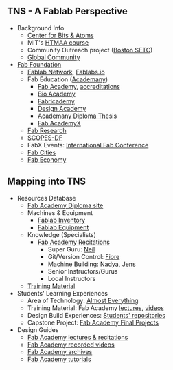 ## TNS - A Fablab Perspective
* Background Info
  * [Center for Bits & Atoms](http://cba.mit.edu/about/index.html)
  * MIT's [HTMAA course](https://ocw.mit.edu/courses/media-arts-and-sciences/mas-863-how-to-make-almost-anything-fall-2002/)
  * Community Outreach project ([Boston SETC](https://www.facebook.com/pg/FabLabBoston/about/?ref=page_internal))
  * [Global Community](https://fablabs.io/labs/map)
* [Fab Foundation](https://www.fabfoundation.org/)
  * [Fablab Network](https://www.fabfoundation.org/global-community/), [Fablabs.io](https://www.fabfoundation.org/global-community/#fablab-map)
  * Fab Education ([Academany](http://academany.org/))
    * [Fab Academy](http://academany.org/fabacademy/), [accreditations](http://fabacademy.org/about/accreditations.html)
    * [Bio Academy](http://bio.academany.org/)
    * [Fabricademy](https://textile-academy.org/bootcamp/)
    * [Design Academy](http://academany.org/design/)
    * [Academany Diploma Thesis](http://academany.org/academany_thesis/)
    * [Fab AcademyX](http://academany.org/fabacademyx/)
  * [Fab Research](https://www.fabfoundation.org/projects-initiatives/#fabresearch)
  * [SCOPES-DF](https://www.fabfoundation.org/education/#scopes-full)
  * FabX Events: [International Fab Conference](https://www.fabevent.org/)
  * [Fab Cities](https://fab.city/)
  * [Fab Economy](https://www.fabeconomy.com/)
## Mapping into TNS
* Resources Database
  * [Fab Academy Diploma site](http://fab.academany.org/2019/)
  * Machines & Equipment
    * [Fablab Inventory](https://docs.google.com/spreadsheets/d/1U-jcBWOJEjBT5A0N84IUubtcHKMEMtndQPLCkZCkVsU/pub?single=true&gid=0&output=html)
    * [Fablab Equipment](https://fablabs.io/machines)
  * Knowledge (Specialists)
    * [Fab Academy Recitations](http://fab.academany.org/2019/schedule.html)
      * Super Guru: [Neil](https://en.wikipedia.org/wiki/Neil_Gershenfeld)
      * Git/Version Control: [Fiore](https://it.linkedin.com/in/fibasile)
      * Machine Building: [Nadya](https://www.hcde.washington.edu/peek), [Jens](https://fab13.sched.com/artist/jens_dyvik.1wvd766e)
      * Senior Instructors/Gurus
      * Local Instructors
  * [Training Material](http://fab.academany.org/2019/schedule.html)
* Students' Learning Experiences
  * Area of Technology: [Almost Everything](http://fabacademy.org/about/program.html)
  * Training Material: Fab Academy [lectures](http://fab.academany.org/2019/schedule.html), [videos](https://vimeopro.com/academany/fab-2019)
  * Design Build Experiences: [Students' repositories](http://fab.academany.org/2019/people.html)
  * Capstone Project: [Fab Academy Final Projects](https://finalprojects.fabacademy.org/#/schedule/2019)
* Design Guides
  * [Fab Academy lectures & recitations](http://fab.academany.org/2019/schedule.html)
  * [Fab Academy recorded videos](https://vimeopro.com/academany/fab-2019)
  * [Fab Academy archives](http://fab.academany.org/2019/prior.html)
  * [Fab Academy tutorials](http://fabacademy.org/2019/docs/FabAcademy-Tutorials/)
